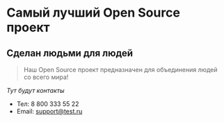 # Самый лучший Open Source проект

## Сделан людьми для людей

> Наш Open Source проект предназначен для объединения людей со всего мира!

_Тут будут контакты_

* Тел: 8 800 333 55 22
* Email: support@test.ru    
